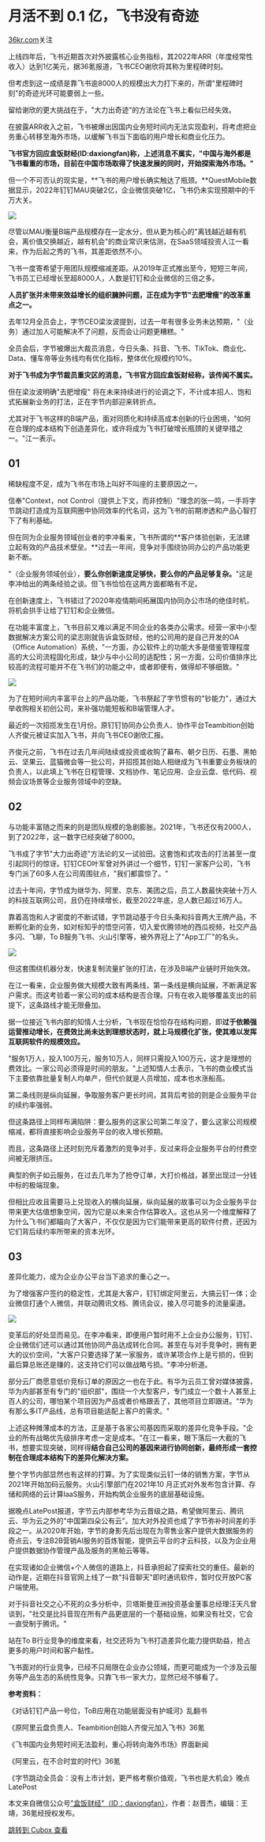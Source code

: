 月活不到 0.1 亿，飞书没有奇迹
=================

[36kr.com](https://36kr.com/p/2135548942893447)关注

上线四年后，飞书近期首次对外披露核心业务指标，其2022年ARR（年度经常性收入）达到1亿美元，据36氪报道，飞书CEO谢欣将其称为里程碑时刻。

但考虑到这一成绩是靠飞书逾8000人的规模出大力打下来的，所谓"里程碑时刻"的奇迹光环可能要弱上一些。

留给谢欣的更大挑战在于，"大力出奇迹"的方法论在飞书上看似已经失效。

在披露ARR收入之前，飞书被爆出因国内业务短时间内无法实现盈利，将考虑把业务重心转移至海外市场，以缓解飞书当下面临的用户增长和商业化压力。

**飞书官方回应盒饭财经(ID:daxiongfan)称，上述消息不属实，"中国与海外都是飞书看重的市场，目前在中国市场取得了快速发展的同时，开始探索海外市场。"**

但一个不可否认的现实是，**飞书的用户增长确实触达了瓶颈。**QuestMobile数据显示，2022年钉钉MAU突破2亿，企业微信突破1亿，飞书仍未实现预期中的千万大关。

![](https://cubox.pro/c/filters:no_upscale()?imageUrl=https%3A%2F%2Fimg.36krcdn.com%2Fhsossms%2F20230217%2Fv2_d27d5614682b440e9130e544860bd04b_oswg83007oswg1080oswg721_img_000%3Fx-oss-process%3Dimage%2Fformat%2Cjpg%2Finterlace%2C1)

尽管以MAU衡量B端产品规模存在一定水分，但从更为核心的"离钱越近越有机会，离价值交换越近，越有机会"的商业常识来估测，在SaaS领域投资人江一看来，作为后起之秀的飞书，其差距依然不小。

飞书一度寄希望于用团队规模缩减差距。从2019年正式推出至今，短短三年间，飞书员工已经增长至超8000人，人数是钉钉和企业微信的三倍之多。

**人员扩张并未带来效益增长的组织臃肿问题，正在成为字节"去肥增瘦"的改革重点之一。**

去年12月全员会上，字节CEO梁汝波提到，过去一年有很多业务未达预期，"（业务）通过加人可能解决不了问题，反而会让问题更糟糕。"

全员会后，字节被爆出大裁员消息，今日头条、抖音、飞书、TikTok、商业化、Data、懂车帝等业务线均有优化指标，整体优化规模约10%。

**对于飞书成为字节裁员重灾区的消息，飞书官方回应盒饭财经称，该传闻不属实。**

但在梁汝波明确"去肥增瘦" 将在未来持续进行的论调之下，不计成本招人、饱和式拓展新业务的打法，正在字节内部迎来转折点。

尤其对于飞书这样的B端产品，面对同质化和持续高成本创新的行业困境，"如何在合理的成本结构下创造差异化，或许将成为飞书打破增长瓶颈的关键举措之一。"江一表示。

01
---

稀缺程度不足，成为飞书在市场上叫好不叫座的主要原因之一。

信奉"Context，not Control（提供上下文，而非控制）"理念的张一鸣，一手将字节跳动打造成为互联网圈中协同效率的代名词，这为飞书的前期渗透和产品心智打下了有利基础。

但在同为企业服务领域创业者的李冲看来，飞书所谓的**客户体验创新，无法建立起有效的产品技术壁垒。**过去一年间，竞争对手围绕协同办公的产品功能更新不断。

"（企业服务领域创业），**要么你创新速度足够快，要么你的产品足够复杂。**"这是李冲给出的两条经验之谈。但飞书恰恰在这两方面都略有不足。

在创新速度上，飞书错过了2020年疫情期间拓展国内协同办公市场的绝佳时机，将机会拱手让给了钉钉和企业微信。

在功能丰富度上，飞书目前又难以满足不同企业的各类办公需求。经营一家中小型数据解决方案公司的梁志刚就告诉盒饭财经，他的公司用的是自己开发的OA（Office Automation）系统，"一方面，办公软件上的功能大多是借鉴管理程度高的大公司流程固化形成，缺少与中小公司的适配性；另一方面，公司价值排序比较高的流程可能并不在飞书们的功能之中，或者即便有，做得却不够细致。"

![](https://cubox.pro/c/filters:no_upscale()?imageUrl=https%3A%2F%2Fimg.36krcdn.com%2Fhsossms%2F20230217%2Fv2_2c2b445e68354128b841a6c4369d7d65_oswg75139oswg1080oswg720_img_000%3Fx-oss-process%3Dimage%2Fformat%2Cjpg%2Finterlace%2C1)

为了在短时间内丰富平台上的产品功能，飞书祭起了字节惯有的"钞能力"，通过大举收购相关初创公司，来补强功能短板和B端管理人才。

最近的一次招揽发生在1月份。原钉钉协同办公负责人、协作平台Teambition创始人齐俊元被证实加入飞书，并向飞书CEO谢欣汇报。

齐俊元之前，飞书在过去几年间陆续或投资或收购了幕布、朝夕日历、石墨、黑帕云、坚果云、蓝猫微会等一批公司，并招揽其创始人相继成为飞书重要业务板块的负责人，以此填上飞书在日程管理、文档协作、笔记应用、企业云盘、低代码、视频会议场景等企业服务领域中的空缺。

02
---

与功能丰富随之而来的则是团队规模的急剧膨胀。2021年，飞书还仅有2000人，到了2022年，这一数字已经突破了8000。

飞书成了字节"大力出奇迹"方法论的又一试验田。这套饱和式攻击的打法甚至一度引起同行的惊讶。钉钉CEO叶军曾对外讲过一个细节，钉钉一家客户公司，飞书专门派了60多人在公司周围驻点，"我们都震惊了。"

过去十年间，字节成为继华为、阿里、京东、美团之后，员工人数最快突破十万人的科技互联网公司，且仍在持续增长，截至2022年底，总人数已超过16万人。

靠着高饱和人才密度的不断试错，字节跳动基于今日头条和抖音两大王牌产品，不断孵化新的业务，如对标知乎的悟空问答，切入爱优腾领地的西瓜视频，社交产品多闪、飞聊，To B服务飞书、火山引擎等，被外界冠上了"App工厂"的名头。

![](https://cubox.pro/c/filters:no_upscale()?imageUrl=https%3A%2F%2Fimg.36krcdn.com%2Fhsossms%2F20230217%2Fv2_71557bc0e19449dd9d0ac9c2b24b2313_oswg105214oswg1080oswg810_img_000%3Fx-oss-process%3Dimage%2Fformat%2Cjpg%2Finterlace%2C1)

但这套围绕机器分发，快速复制流量扩张的打法，在涉及B端产业链时开始失效。

在江一看来，企业服务做大规模大致有两条线，第一条线是横向延展，不断满足客户需求。而这考验着一家公司的成本结构是否合理。只有在收入能够覆盖支出的前提下，这条路线才能无限叠加。

据一位接近飞书内部的知情人士分析，飞书现在恰恰存在结构问题，即**过于依赖强运营推动增长，在费效比尚未达到理想状态时，就上马规模化扩张，使其难以发挥互联网软件的规模效应。**

"服务1万人，投入100万元，服务10万人，同样只需投入100万元，这才是理想的费效比。一家公司必须得是时间的朋友。"上述知情人士表示，飞书的商业模式当下主要依靠批量复制人均单产，但代价就是人员增加，成本也水涨船高。

第二条线则是纵向延展，争取服务客户更长时间，其背后考验的则是企业服务平台的续约率强弱。

但这条路径上同样布满陷阱：要么服务的这家公司第二年没了，要么这家公司规模缩减，都将直接影响企业服务平台的收入增长预期。

而且，这条路径上还时刻充斥着激烈的竞争对手，反过来将企业服务平台的付费空间被无限挤压。

典型的例子如云服务，在过去几年为了抢夺订单，大打价格战，甚至出现过一分钱中标的极端现象。

但相比应收且需要马上兑现收入的横向延展，纵向延展的故事可以为企业服务平台带来更大估值想象空间，因为它是以未来合作估算收入。这也从另一个维度解释了为什么飞书们都瞄向了大客户，不仅仅是因为它们能带来更高的软件付费，还因为它们背后续约率所带来的资本光环。

03
---

差异化能力，成为企业办公平台当下追求的重心之一。

为了增强客户签约的稳定性，尤其是大客户，钉钉绑定阿里云，大搞云钉一体；企业微信打通个人微信，并联动腾讯文档、腾讯会议，接入尽可能多的流量渠道。

![](https://cubox.pro/c/filters:no_upscale()?imageUrl=https%3A%2F%2Fimg.36krcdn.com%2Fhsossms%2F20230217%2Fv2_134897ff770241b39dd37e1d07346da2_oswg34017oswg1080oswg608_img_000%3Fx-oss-process%3Dimage%2Fformat%2Cjpg%2Finterlace%2C1)

变革后的好处显而易见。在李冲看来，即便用户暂时用不上企业办公服务，钉钉、企业微信们还可以通过其他协同产品达成转化合同。甚至在与对手竞争时，拥有更大的议价空间，"大客户只要选择了某一家服务，或许某项合作上是亏损的，但到最后算总账还是赚的，这支持它们可以做战略亏损。"李冲分析道。

部分云厂商愿意低价竞标订单的原因之一也在于此。有华为云员工曾对媒体披露，华为内部甚至有专门的"组织部"，围绕一个大型客户，专门成立一个数十人甚至上百人的公司，哪怕某个项目因为产品或者价格跟丢了，其他项目立即跟进。"华为有那么多IT产品线，总有项目能适配上客户的需求。"

上述这种摊薄成本的方法，正是基于各家公司基因而采取的差异化竞争手段。"企业的所有战略优先级排序考虑一定是成本。"在江一看来，眼下落后一大截的飞书，想要实现突破，同样得**结合自己公司的基因来进行协同创新，最终形成一套控制在合理成本结构下的差异化解决方案。**

整个字节内部显然也有这样的打算。为了实现类似云钉一体的销售方案，字节从2021年开始加码云服务。火山引擎部门在2021年10 月正式对外发布包含计算、存储和网络的云计算IaaS服务，开始构筑企业服务的底层基础设施。

据晚点LatePost报道，字节云内部参考华为云晋级之路，希望做阿里云、腾讯云、华为云之外的"中国第四朵公有云"。加大对外投资也成了字节弥补时间差的手段之一。从2020年开始，字节的身影先后出现在为零售业客户提供大数据服务的奇点云，专注B2B营销AI服务的百炼智能，提供云平台的才云科技，以及为企业用户提供数据协作管理产品及服务的黑帕云等等。

在实现诸如企业微信+个人微信的道路上，抖音承担起了探索社交的重任。最新的动作是，近期在抖音官网上线了一款"抖音聊天"即时通讯软件，暂时仅开放PC客户端使用。

对于抖音社交之心不死的众多分析中，贝塔斯曼亚洲投资基金董事总经理汪天凡曾谈到，"社交是比抖音现在所有产品更底层的一个基础设施，如果没有社交，它会一直受制于腾讯。"

站在To B行业竞争的维度来看，社交还将为飞书打造差异化能力提供助益，抢占更多的用户时间和客户黏性。

飞书面对的行业竞争，已经不只局限在企业办公领域，而更可能成为一个涉及云服务等产品生态的系统性竞争。只靠飞书一家大力，显然已经不够看了。

**参考资料：**

《对话钉钉产品一号位，ToB应用在功能层面没有护城河》乱翻书

《原阿里云盘负责人、Teambition创始人齐俊元加入飞书》36氪

《飞书国内业务短时间无法盈利，重心将转向海外市场》界面新闻

《阿里云，在不合时宜的时代》36氪

《字节跳动全员会：没有上市计划，更严格考察价值观，飞书也是大机会》晚点LatePost

本文来自微信公众号["盒饭财经"（ID：daxiongfan）](http://mp.weixin.qq.com/s?__biz=MzkyODE4ODYxMA==&mid=2247525770&idx=1&sn=829c629b15a2a245ae133edcdb479e4b&chksm=c21eb427f5693d313b2affb09b9e934a3a8207fec0f813c8580213440d824765b3fccfa2b4d4#rd)，作者：赵晋杰，编辑：王靖，36氪经授权发布。

[跳转到 Cubox 查看](https://cubox.pro/my/card?id=7210991390514218983)
